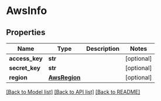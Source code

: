 # AwsInfo

## Properties
Name | Type | Description | Notes
------------ | ------------- | ------------- | -------------
**access_key** | **str** |  | [optional] 
**secret_key** | **str** |  | [optional] 
**region** | [**AwsRegion**](AwsRegion.md) |  | [optional] 

[[Back to Model list]](../README.md#documentation-for-models) [[Back to API list]](../README.md#documentation-for-api-endpoints) [[Back to README]](../README.md)


